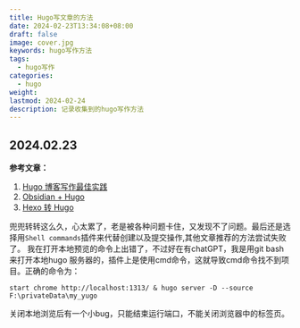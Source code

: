 ```yaml
---
title: Hugo写文章的方法
date: 2024-02-23T13:34:08+08:00
draft: false
image: cover.jpg
keywords: hugo写作方法
tags:
  - hugo写作
categories:
  - hugo
weight: 
lastmod: 2024-02-24
description: 记录收集到的hugo写作方法
---
```


## 2024.02.23

**参考文章：**
1. [Hugo 博客写作最佳实践](https://blog.zhangyingwei.com/posts/2022m4d11h19m42s28/)
2. [Obsidian + Hugo](https://quantick.dev/posts/obsidian-hugo/)
3. [Hexo 转 Hugo](https://yelleis.top/p/0c0306ab/)

兜兜转转这么久，心太累了，老是被各种问题卡住，又发现不了问题。最后还是选择用`Shell commands`插件来代替创建以及提交操作,其他文章推荐的方法尝试失败了。
我在打开本地预览的命令上出错了，不过好在有chatGPT，我是用git bash来打开本地hugo 服务器的，插件上是使用cmd命令，这就导致cmd命令找不到项目。正确的命令为：
```
start chrome http://localhost:1313/ & hugo server -D --source F:\privateData\my_yugo
```
关闭本地浏览后有一个小bug，只能结束运行端口，不能关闭浏览器中的标签页。
